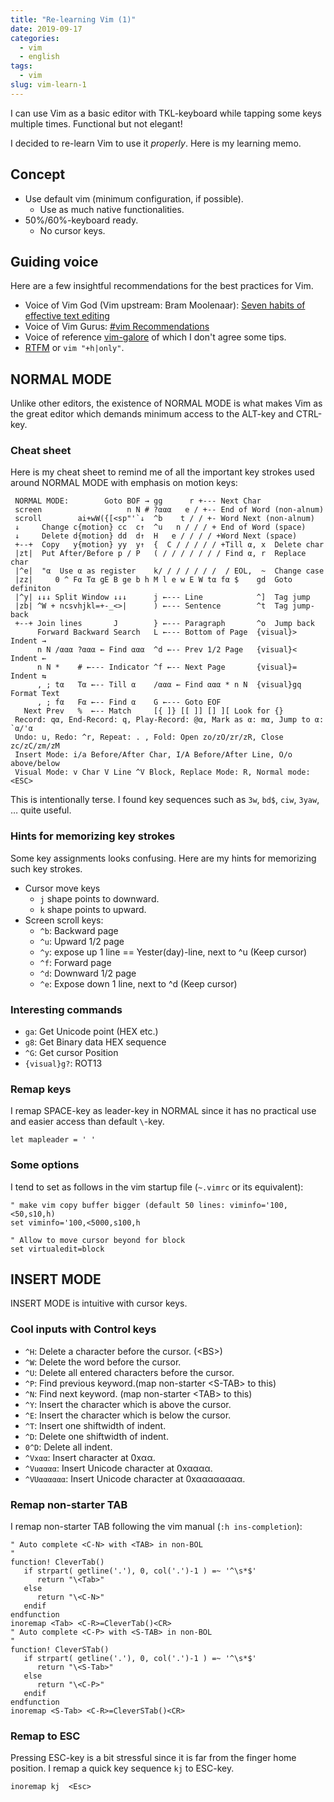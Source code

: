 ```yaml
---
title: "Re-learning Vim (1)"
date: 2019-09-17
categories:
  - vim
  - english
tags:
  - vim
slug: vim-learn-1
---
```


I can use Vim as a basic editor with TKL-keyboard while tapping some keys
multiple times.  Functional but not elegant!

I decided to re-learn Vim to use it *properly*.  Here is my learning memo.

## Concept

* Use default vim (minimum configuration, if possible).
  * Use as much native functionalities.
* 50%/60%-keyboard ready.
  * No cursor keys.

## Guiding voice

Here are a few insightful recommendations for the best practices for Vim.

* Voice of Vim God (Vim upstream: Bram Moolenaar): [Seven habits of effective text editing](https://www.moolenaar.net/habits.html)
* Voice of Vim Gurus: [#vim Recommendations](https://www.vi-improved.org/recommendations/)
* Voice of reference [vim-galore](https://github.com/mhinz/vim-galore) of which
  I don't agree some tips.
* [RTFM](https://vimhelp.org/) or `vim "+h|only"`.

## NORMAL MODE

Unlike other editors, the existence of NORMAL MODE is what makes Vim as the
great editor which demands minimum access to the ALT-key and CTRL-key.

### Cheat sheet

Here is my cheat sheet to remind me of all the important key strokes used
around NORMAL MODE with emphasis on motion keys:

```
 NORMAL MODE:        Goto BOF → gg      r +--- Next Char
 screen                   n N # ?ααα   e / +-- End of Word (non-alnum)
 scroll        ai+wW({[<sp"'`↓  ^b    t / / +- Word Next (non-alnum)
 ↓     Change c{motion} cc  c↑  ^u   n / / / + End of Word (space)
 ↓     Delete d{motion} dd  d↑  H   e / / / / +Word Next (space)
 +--+  Copy   y{motion} yy  y↑  {  C / / / / / +Till α, x  Delete char
 |zt|  Put After/Before p / P   ( / / / / / / / Find α, r  Replace char
 |^e|  "α  Use α as register    k/ / / / / / /  / EOL,  ~  Change case
 |zz|     0 ^ Fα Tα gE B ge b h M l e w E W tα fα $    gd  Goto definiton
 |^y| ↓↓↓ Split Window ↓↓↓      j ←--- Line            ^]  Tag jump
 |zb| ^W + ncsvhjkl=+-_<>|      ) ←--- Sentence        ^t  Tag jump-back
 +--+ Join lines       J        } ←--- Paragraph       ^o  Jump back
      Forward Backward Search   L ←--- Bottom of Page  {visual}>  Indent →
      n N /ααα ?ααα ← Find ααα  ^d ←-- Prev 1/2 Page   {visual}<  Indent ←
      n N *    # ←--- Indicator ^f ←-- Next Page       {visual}=  Indent ⇆
      , ; tα   Tα ←-- Till α    /ααα ← Find ααα * n N  {visual}gq Format Text
      , ; fα   Fα ←-- Find α    G ←--- Goto EOF
   Next Prev   %  ←-- Match     [{ ]} [[ ]] [] ][ Look for {}
 Record: qα, End-Record: q, Play-Record: @α, Mark as α: mα, Jump to α: `α/'α
 Undo: u, Redo: ^r, Repeat: . , Fold: Open zo/zO/zr/zR, Close zc/zC/zm/zM
 Insert Mode: i/a Before/After Char, I/A Before/After Line, O/o above/below
 Visual Mode: v Char V Line ^V Block, Replace Mode: R, Normal mode: <ESC>
```

This is intentionally terse. I found key sequences such as `3w`, `bd$`, `ciw`,
`3yaw`, … quite useful.

### Hints for memorizing key strokes

Some key assignments looks confusing.  Here are my hints for memorizing such
key strokes.

* Cursor move keys
  * `j` shape points to downward.
  * `k` shape points to upward.
* Screen scroll keys:
  * `^b`: Backward page
  * `^u`: Upward 1/2 page
  * `^y`: expose up 1 line == Yester(day)-line, next to ^u (Keep cursor)
  * `^f`: Forward  page
  * `^d`: Downward 1/2 page
  * `^e`: Expose down 1 line, next to ^d (Keep cursor)

### Interesting commands

* `ga`: Get Unicode point (HEX etc.)
* `g8`: Get Binary data HEX sequence
* `^G`: Get cursor Position
* `{visual}g?`: ROT13

### Remap keys

I remap SPACE-key as leader-key in NORMAL since it has no practical use and
easier access than default `\`-key.

```
let mapleader = ' '
```

### Some options

I tend to set as follows in the vim startup file (`~.vimrc` or its equivalent):

```
" make vim copy buffer bigger (default 50 lines: viminfo='100,<50,s10,h)
set viminfo='100,<5000,s100,h

" Allow to move cursor beyond for block
set virtualedit=block

```

## INSERT MODE

INSERT MODE is intuitive with cursor keys.

### Cool inputs with Control keys

* `^H`: Delete a character before the cursor. (\<BS>)
* `^W`: Delete the word before the cursor.
* `^U`: Delete all entered characters before the cursor.
* `^P`: Find previous keyword.(map non-starter \<S-TAB> to this)
* `^N`: Find next keyword.    (map non-starter \<TAB> to this)
* `^Y`: Insert the character which is above the cursor.
* `^E`: Insert the character which is below the cursor.
* `^T`: Insert one shiftwidth of indent.
* `^D`: Delete one shiftwidth of indent.
* `0^D`: Delete all indent.
* `^Vxαα`: Insert character at 0xαα.
* `^Vuαααα`: Insert Unicode character at 0xαααα.
* `^VUαααααα`: Insert Unicode character at 0xαααααααα.


### Remap non-starter TAB

I remap non-starter TAB following the vim manual (`:h ins-completion`):

```
" Auto complete <C-N> with <TAB> in non-BOL
"
function! CleverTab()
   if strpart( getline('.'), 0, col('.')-1 ) =~ '^\s*$'
      return "\<Tab>"
   else
      return "\<C-N>"
   endif
endfunction
inoremap <Tab> <C-R>=CleverTab()<CR>
" Auto complete <C-P> with <S-TAB> in non-BOL
"
function! CleverSTab()
   if strpart( getline('.'), 0, col('.')-1 ) =~ '^\s*$'
      return "\<S-Tab>"
   else
      return "\<C-P>"
   endif
endfunction
inoremap <S-Tab> <C-R>=CleverSTab()<CR>
```
### Remap to ESC

Pressing ESC-key is a bit stressful since it is far from the finger home
position.  I remap a quick key sequence `kj` to ESC-key.

```
inoremap kj  <Esc>
```


<!-- vim: set sw=2 sts=2 ai si et tw=79 ft=markdown: -->
